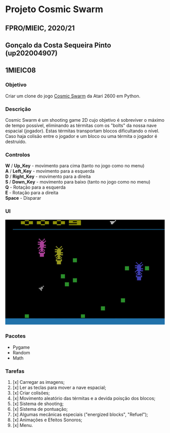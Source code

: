 # Projeto Cosmic Swarm
## FPRO/MIEIC, 2020/21
## Gonçalo da Costa Sequeira Pinto (up202004907)
## 1MIEIC08
### Objetivo

Criar um clone do jogo [Cosmic Swarm](https://www.free80sarcade.com/atari2600_CosmicSwarm.php) da Atari 2600 em Python.

### Descrição

Cosmic Swarm é um shooting game 2D cujo objetivo é sobreviver o máximo de tempo possível, eliminando as térmitas com os "bolts" da nossa nave espacial (jogador). Estas térmitas transportam blocos dificultando o nível. Caso haja colisão entre o jogador e um bloco ou uma térmita o jogador é destruído.

### Controlos

**W** / **Up_Key** - movimento para cima (tanto no jogo como no menu)<br />
**A** / **Left_Key** - movimento para a esquerda<br />
**D** / **Right_Key** - movimento para a direita<br />
**S** / **Down_Key** - movimento para baixo (tanto no jogo como no menu)<br />
**Q** - Rotação para a esquerda<br />
**E** - Rotação para a direita<br />
**Space** - Disparar<br />

### UI

![UI](https://github.com/gpe0/cosmic-swarm/blob/main/images/ui.jpg)

### Pacotes

- Pygame
- Random
- Math

### Tarefas

1. [x] Carregar as imagens;
2. [x] Ler as teclas para mover a nave espacial;
3. [x] Criar colisões;
4. [x] Movimento aleatório das térmitas e a devida poisção dos blocos;
5. [x] Sistema de shooting;
6. [x] Sistema de pontuação;
7. [x] Algumas mecânicas especiais ("energized blocks", "Refuel");
8. [x] Animações e Efeitos Sonoros;
9. [x] Menu.

